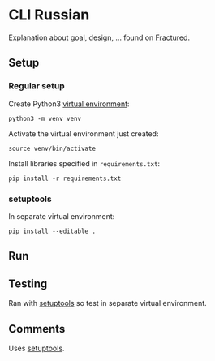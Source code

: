 # CLI Russian

Explanation about goal, design, ... found on [Fractured](https://isaacverm.github.io/posts/cli-russian/).

## Setup

### Regular setup

Create Python3 [virtual environment](https://docs.python.org/3/tutorial/venv.html):

```
python3 -m venv venv
```

Activate the virtual environment just created:

```
source venv/bin/activate
```

Install libraries specified in `requirements.txt`:

```
pip install -r requirements.txt
```

### setuptools

In separate virtual environment:

```
pip install --editable .
```

## Run

## Testing

Ran with [setuptools](https://click.palletsprojects.com/en/7.x/setuptools/#setuptools-integration) so test in separate virtual environment.

## Comments

Uses [setuptools](https://click.palletsprojects.com/en/7.x/setuptools/#setuptools-integration).
